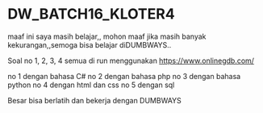 # DW_BATCH16_KLOTER4


maaf ini saya masih belajar,, mohon maaf jika masih banyak kekurangan,,semoga bisa belajar diDUMBWAYS..

Soal no 1, 2, 3, 4 
 semua di run menggunakan https://www.onlinegdb.com/ 
 
 no 1 dengan bahasa C#
 no 2 dengan bahasa php
 no 3 dengan bahasa python
 no 4 dengan html dan css
 no 5 dengan sql
 
 
 Besar bisa berlatih dan bekerja dengan DUMBWAYS
